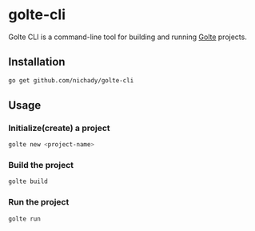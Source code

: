 # golte-cli

Golte CLI is a command-line tool for building and running [Golte](https://github.com/nichady/golte) projects.

## Installation

```bash
go get github.com/nichady/golte-cli
```

## Usage

### Initialize(create) a project

```bash
golte new <project-name>
```

### Build the project

```bash
golte build
```

### Run the project

```bash
golte run
```
